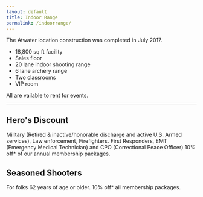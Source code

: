 ```yaml
---
layout: default
title: Indoor Range
permalink: /indoorrange/
---
```


The Atwater location construction was completed in July 2017.

- 18,800 sq ft facility 
- Sales floor
- 20 lane indoor shooting range
- 6 lane archery range
- Two classrooms
- VIP room  

All are vailable to rent for events.

<hr>

## Hero's Discount
Military (Retired & inactive/honorable discharge and active U.S. Armed services), Law enforcement, Firefighters. First Responders, EMT (Emergency Medical Technician) and CPO
(Correctional Peace Officer) 10% off* of our annual membership packages. 
         
## Seasoned Shooters
For folks 62 years of age or older. 10% off* all membership packages.


